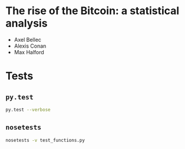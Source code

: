 # The rise of the Bitcoin: a statistical analysis

- Axel Bellec
- Alexis Conan
- Max Halford

# Tests


## `py.test`
```sh
py.test --verbose
```

## `nosetests`
```sh
nosetests -v test_functions.py
```